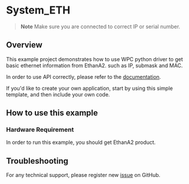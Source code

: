 # System_ETH
> **Note**
> Make sure you are connected to correct IP or serial number.

## Overview

This example project demonstrates how to use WPC python driver to get basic ethernet information from EthanA2.
such as IP, submask and MAC.

In order to use API correctly, please refer to the [documentation](https://wpc-systems-ltd.github.io/WPC_Python_driver_release/).

If you'd like to create your own application, start by using this simple template, and then include your own code.

## How to use this example

### Hardware Requirement

In order to run this example, you should get EthanA2 product.

## Troubleshooting

For any technical support, please register new [issue](https://github.com/WPC-Systems-Ltd/WPC_Python_driver_release/issues) on GitHub.